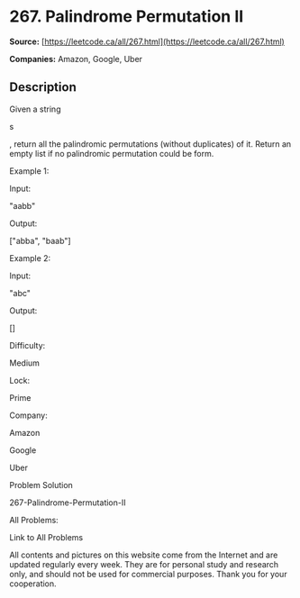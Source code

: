 # 267. Palindrome Permutation II

**Source:** [https://leetcode.ca/all/267.html](https://leetcode.ca/all/267.html)

**Companies:** Amazon, Google, Uber

## Description

Given a string

s

, return all the palindromic permutations (without duplicates)
        of it. Return an empty list if no palindromic permutation could be form.

Example 1:

Input:

"aabb"

Output:

["abba", "baab"]

Example 2:

Input:

"abc"

Output:

[]

Difficulty:

Medium

Lock:

Prime

Company:

Amazon

Google

Uber

Problem Solution

267-Palindrome-Permutation-II

All Problems:

Link to All Problems

All contents and pictures on this website come from the Internet and are updated regularly every week. They are for personal study and research only, and should not be used for commercial purposes. Thank you for your cooperation.

